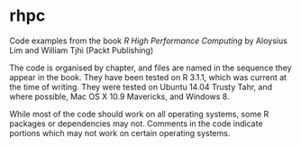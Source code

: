 # rhpc

Code examples from the book *R High Performance Computing* by Aloysius Lim and William Tjhi (Packt Publishing)

The code is organised by chapter, and files are named in the sequence they appear in the book. They have been tested on R 3.1.1, which was current at the time of writing. They were tested on Ubuntu 14.04 Trusty Tahr, and where possible, Mac OS X 10.9 Mavericks, and Windows 8.

While most of the code should work on all operating systems, some R packages or dependencies may not. Comments in the code indicate portions which may not work on certain operating systems.
